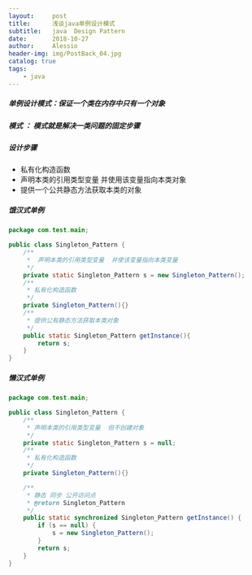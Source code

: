```yaml
---
layout:     post
title:      浅谈java单例设计模式
subtitle:   java  Design Pattern
date:       2018-10-27
author:     Alessio
header-img: img/PostBack_04.jpg
catalog: true
tags:
    - java
---
```

##### 单例设计模式：保证一个类在内存中只有一个对象

##### 模式 ： 模式就是解决一类问题的固定步骤

##### 设计步骤

- 私有化构造函数
- 声明本类的引用类型变量  并使用该变量指向本类对象
- 提供一个公共静态方法获取本类的对象

##### 饿汉式单例

```java
package com.test.main;

public class Singleton_Pattern {
    /**
     *  声明本类的引用类型变量  并使该变量指向本类变量
     */
    private static Singleton_Pattern s = new Singleton_Pattern();
    /**
     * 私有化构造函数
     */
    private Singleton_Pattern(){}
    /**
     * 提供公有静态方法获取本类对象
     */
    public static Singleton_Pattern getInstance(){
        return s;
    }
}
```

##### 懒汉式单例

```java
package com.test.main;

public class Singleton_Pattern {
	/**
     * 声明本类的引用类型变量  但不创建对象
     */
    private static Singleton_Pattern s = null;
    /**
     * 私有化构造函数
     */
    private Singleton_Pattern(){}

    /**
     * 静态 同步 公开访问点
     * @return Singleton_Pattern
     */
    public static synchronized Singleton_Pattern getInstance() {
        if (s == null) {
            s = new Singleton_Pattern();
        }
        return s;
    }
}
```

